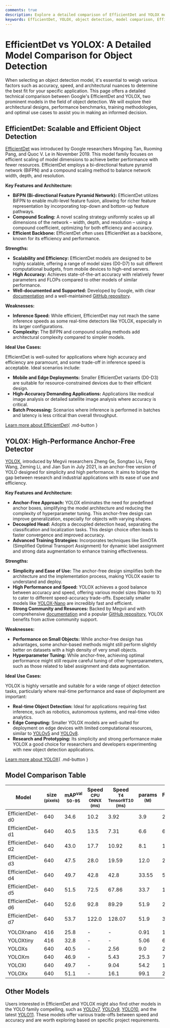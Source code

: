 ```yaml
---
comments: true
description: Explore a detailed comparison of EfficientDet and YOLOX models. Learn about their architectures, performance, use cases, and which fits your needs best.
keywords: EfficientDet, YOLOX, object detection, model comparison, EfficientDet vs YOLOX, machine learning, computer vision, deep learning, neural networks, object detection models
---
```


# EfficientDet vs YOLOX: A Detailed Model Comparison for Object Detection

When selecting an object detection model, it's essential to weigh various factors such as accuracy, speed, and architectural nuances to determine the best fit for your specific application. This page offers a detailed technical comparison between Google's EfficientDet and YOLOX, two prominent models in the field of object detection. We will explore their architectural designs, performance benchmarks, training methodologies, and optimal use cases to assist you in making an informed decision.

<script async src="https://cdn.jsdelivr.net/npm/chart.js"></script>
<script defer src="../../javascript/benchmark.js"></script>

<canvas id="modelComparisonChart" width="1024" height="400" active-models='["EfficientDet", "YOLOX"]'></canvas>

## EfficientDet: Scalable and Efficient Object Detection

[EfficientDet](https://github.com/google/automl/tree/master/efficientdet) was introduced by Google researchers Mingxing Tan, Ruoming Pang, and Quoc V. Le in November 2019. This model family focuses on efficient scaling of model dimensions to achieve better performance with fewer resources. EfficientDet employs a bi-directional feature pyramid network (BiFPN) and a compound scaling method to balance network width, depth, and resolution.

**Key Features and Architecture:**

- **BiFPN (Bi-directional Feature Pyramid Network):** EfficientDet utilizes BiFPN to enable multi-level feature fusion, allowing for richer feature representation by incorporating top-down and bottom-up feature pathways.
- **Compound Scaling:** A novel scaling strategy uniformly scales up all dimensions of the network – width, depth, and resolution – using a compound coefficient, optimizing for both efficiency and accuracy.
- **Efficient Backbone:** EfficientDet often uses EfficientNet as a backbone, known for its efficiency and performance.

**Strengths:**

- **Scalability and Efficiency:** EfficientDet models are designed to be highly scalable, offering a range of model sizes (D0-D7) to suit different computational budgets, from mobile devices to high-end servers.
- **High Accuracy:** Achieves state-of-the-art accuracy with relatively fewer parameters and FLOPs compared to other models of similar performance.
- **Well-documented and Supported:** Developed by Google, with clear [documentation](https://github.com/google/automl/tree/master/efficientdet#readme) and a well-maintained [GitHub repository](https://github.com/google/automl/tree/master/efficientdet).

**Weaknesses:**

- **Inference Speed:** While efficient, EfficientDet may not reach the same inference speeds as some real-time detectors like YOLOX, especially in its larger configurations.
- **Complexity:** The BiFPN and compound scaling methods add architectural complexity compared to simpler models.

**Ideal Use Cases:**

EfficientDet is well-suited for applications where high accuracy and efficiency are paramount, and some trade-off in inference speed is acceptable. Ideal scenarios include:

- **Mobile and Edge Deployments:** Smaller EfficientDet variants (D0-D3) are suitable for resource-constrained devices due to their efficient design.
- **High-Accuracy Demanding Applications:** Applications like medical image analysis or detailed satellite image analysis where accuracy is critical.
- **Batch Processing:** Scenarios where inference is performed in batches and latency is less critical than overall throughput.

[Learn more about EfficientDet](https://github.com/google/automl/tree/master/efficientdet#readme){ .md-button }

## YOLOX: High-Performance Anchor-Free Detector

[YOLOX](https://github.com/Megvii-BaseDetection/YOLOX), introduced by Megvii researchers Zheng Ge, Songtao Liu, Feng Wang, Zeming Li, and Jian Sun in July 2021, is an anchor-free version of YOLO designed for simplicity and high performance. It aims to bridge the gap between research and industrial applications with its ease of use and efficiency.

**Key Features and Architecture:**

- **Anchor-Free Approach:** YOLOX eliminates the need for predefined anchor boxes, simplifying the model architecture and reducing the complexity of hyperparameter tuning. This anchor-free design can improve generalization, especially for objects with varying shapes.
- **Decoupled Head:** Adopts a decoupled detection head, separating the classification and localization tasks. This design choice often leads to faster convergence and improved accuracy.
- **Advanced Training Strategies:** Incorporates techniques like SimOTA (Simplified Optimal Transport Assignment) for dynamic label assignment and strong data augmentation to enhance training effectiveness.

**Strengths:**

- **Simplicity and Ease of Use:** The anchor-free design simplifies both the architecture and the implementation process, making YOLOX easier to understand and deploy.
- **High Performance and Speed:** YOLOX achieves a good balance between accuracy and speed, offering various model sizes (Nano to X) to cater to different speed-accuracy trade-offs. Especially smaller models like [YOLOX-Nano](https://docs.ultralytics.com/compare/yolov10-vs-yolox/) are incredibly fast and efficient.
- **Strong Community and Resources:** Backed by Megvii and with comprehensive [documentation](https://yolox.readthedocs.io/en/latest/) and a popular [GitHub repository](https://github.com/Megvii-BaseDetection/YOLOX), YOLOX benefits from active community support.

**Weaknesses:**

- **Performance on Small Objects:** While anchor-free design has advantages, some anchor-based methods might still perform slightly better on datasets with a high density of very small objects.
- **Hyperparameter Tuning:** While anchor-free, achieving optimal performance might still require careful tuning of other hyperparameters, such as those related to label assignment and data augmentation.

**Ideal Use Cases:**

YOLOX is highly versatile and suitable for a wide range of object detection tasks, particularly where real-time performance and ease of deployment are important:

- **Real-time Object Detection:** Ideal for applications requiring fast inference, such as robotics, autonomous systems, and real-time video analytics.
- **Edge Computing:** Smaller YOLOX models are well-suited for deployment on edge devices with limited computational resources, similar to [YOLOv5](https://docs.ultralytics.com/compare/yolov5-vs-yolox/) and [YOLOv8](https://docs.ultralytics.com/models/yolov8/).
- **Research and Prototyping:** Its simplicity and strong performance make YOLOX a good choice for researchers and developers experimenting with new object detection applications.

[Learn more about YOLOX](https://yolox.readthedocs.io/en/latest/){ .md-button }

## Model Comparison Table

| Model           | size<br><sup>(pixels) | mAP<sup>val<br>50-95 | Speed<br><sup>CPU ONNX<br>(ms) | Speed<br><sup>T4 TensorRT10<br>(ms) | params<br><sup>(M) | FLOPs<br><sup>(B) |
|-----------------|-----------------------|----------------------|--------------------------------|-------------------------------------|--------------------|-------------------|
| EfficientDet-d0 | 640                   | 34.6                 | 10.2                           | 3.92                                | 3.9                | 2.54              |
| EfficientDet-d1 | 640                   | 40.5                 | 13.5                           | 7.31                                | 6.6                | 6.1               |
| EfficientDet-d2 | 640                   | 43.0                 | 17.7                           | 10.92                               | 8.1                | 11.0              |
| EfficientDet-d3 | 640                   | 47.5                 | 28.0                           | 19.59                               | 12.0               | 24.9              |
| EfficientDet-d4 | 640                   | 49.7                 | 42.8                           | 42.8                                | 33.55              | 55.2              |
| EfficientDet-d5 | 640                   | 51.5                 | 72.5                           | 67.86                               | 33.7               | 130.0             |
| EfficientDet-d6 | 640                   | 52.6                 | 92.8                           | 89.29                               | 51.9               | 226.0             |
| EfficientDet-d7 | 640                   | 53.7                 | 122.0                          | 128.07                              | 51.9               | 325.0             |
|                 |                       |                      |                                |                                     |                    |                   |
| YOLOXnano       | 416                   | 25.8                 | -                              | -                                   | 0.91               | 1.08              |
| YOLOXtiny       | 416                   | 32.8                 | -                              | -                                   | 5.06               | 6.45              |
| YOLOXs          | 640                   | 40.5                 | -                              | 2.56                                | 9.0                | 26.8              |
| YOLOXm          | 640                   | 46.9                 | -                              | 5.43                                | 25.3               | 73.8              |
| YOLOXl          | 640                   | 49.7                 | -                              | 9.04                                | 54.2               | 155.6             |
| YOLOXx          | 640                   | 51.1                 | -                              | 16.1                                | 99.1               | 281.9             |

## Other Models

Users interested in EfficientDet and YOLOX might also find other models in the YOLO family compelling, such as [YOLOv7](https://docs.ultralytics.com/models/yolov7/), [YOLOv9](https://docs.ultralytics.com/models/yolov9/), [YOLO10](https://docs.ultralytics.com/models/yolov10/), and the latest [YOLO11](https://docs.ultralytics.com/models/yolo11/). These models offer various trade-offs between speed and accuracy and are worth exploring based on specific project requirements.
